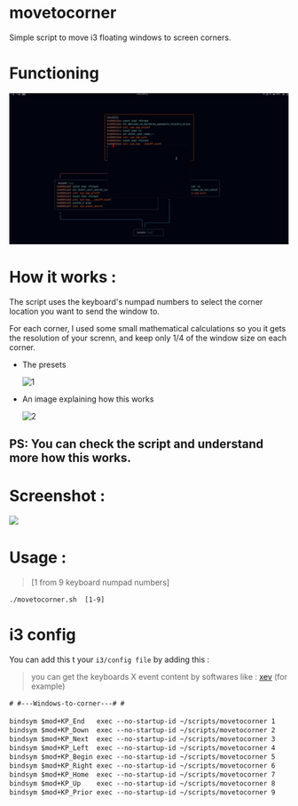# movetocorner
Simple script to move i3 floating windows to screen corners.

# Functioning 
![](https://raw.githubusercontent.com/SofianeHamlaoui/junk/master/Movetocorner.gif)

# How it works : 
The script uses the keyboard's numpad numbers to select the corner location you want to send the window to.

For each corner, I used some small mathematical calculations so you it gets the resolution of your screnn, and keep only 1/4 of the window size on each corner.
- The presets

    ![1](https://i.imgur.com/bvDfrmQ.png)
    
- An image explaining how this works

    ![2](https://i.imgur.com/297KvMx.png)

## PS: You can check the script and understand more how this works.

# Screenshot : 

![](https://i.imgur.com/q8Z0iXl.png)

# Usage : 
> [1 from 9 keyboard numpad numbers]
```
./movetocorner.sh  [1-9]
```

# i3 config 

You can add this t your `i3/config file` by adding this : 
> you can get the keyboards X event content by softwares like : [xev](https://jlk.fjfi.cvut.cz/arch/manpages/man/xev.1) (for example)
```
# #---Windows-to-corner---# #

bindsym $mod+KP_End   exec --no-startup-id ~/scripts/movetocorner 1
bindsym $mod+KP_Down  exec --no-startup-id ~/scripts/movetocorner 2
bindsym $mod+KP_Next  exec --no-startup-id ~/scripts/movetocorner 3
bindsym $mod+KP_Left  exec --no-startup-id ~/scripts/movetocorner 4
bindsym $mod+KP_Begin exec --no-startup-id ~/scripts/movetocorner 5
bindsym $mod+KP_Right exec --no-startup-id ~/scripts/movetocorner 6
bindsym $mod+KP_Home  exec --no-startup-id ~/scripts/movetocorner 7
bindsym $mod+KP_Up    exec --no-startup-id ~/scripts/movetocorner 8
bindsym $mod+KP_Prior exec --no-startup-id ~/scripts/movetocorner 9

```
